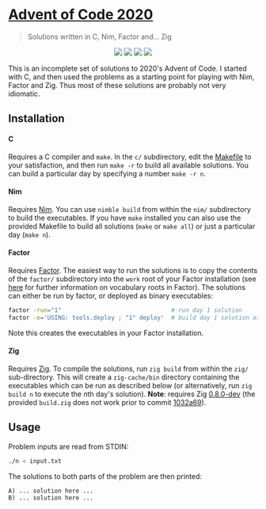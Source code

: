 # [Advent of Code 2020](https://adventofcode.com/2020)
> Solutions written in C, Nim, Factor and... Zig

<p align="center">
    <a href="./c"><img src="https://img.shields.io/badge/C-6%2F25-orange"></a>
    <a href="./nim"><img src="https://img.shields.io/badge/Nim-3%2F25-red"></a>
    <a href="./factor"><img src="https://img.shields.io/badge/Factor-2%2F25-red"></a>
    <a href="./zig"><img src="https://img.shields.io/badge/Zig-12%2F25-yellow"></a>
</p>

This is an incomplete set of solutions to 2020's Advent of Code. I started with C, and then used the problems as a starting point for playing with Nim, Factor and Zig. Thus most of these solutions are probably not very idiomatic.

## Installation

#### C
Requires a C compiler and `make`. In the `c/` subdirectory, edit the [Makefile](./c/Makefile) to your satisfaction, and then run `make -r` to build all available solutions. You can build a particular day by specifying a number `make -r n`.

#### Nim
Requires [Nim](https://nim-lang.org/install.html). You can use `nimble build` from within the `nim/` subdirectory to build the executables. If you have `make` installed you can also use the provided Makefile to build all solutions (`make` or `make all`) or just a particular day (`make n`).

#### Factor
Requires [Factor](https://factorcode.org/). The easiest way to run the solutions is to copy the contents of the `factor/` subdirectory into the `work` root of your Factor installation (see [here](https://docs.factorcode.org/content/article-vocabs.roots.html) for further information on vocabulary roots in Factor). The solutions can either be run by factor, or deployed as binary executables:

```sh
factor -run="1"                               # run day 1 solution
factor -e='USING: tools.deploy ; "1" deploy'  # build day 1 solution as executable
```

Note this creates the executables in your Factor installation.

#### Zig
Requires [Zig](https://ziglang.org/learn/getting-started). To compile the solutions, run `zig build` from within the `zig/` sub-directory. This will create a `zig-cache/bin` directory containing the executables which can be run as described below (or alternatively, run `zig build n` to execute the *n*th day's solution). **Note**: requires Zig [0.8.0-dev](https://ziglang.org/download/) (the provided `build.zig` does not work prior to commit [1032a69](https://github.com/ziglang/zig/commit/1032a693211dd96abe349bfa76b43bb1f226cfda#diff-581e0ec2dae9e97448da6d140a75539dc6c79595dfc4c70df65b98c000f8e6f5)).

## Usage

Problem inputs are read from STDIN:

```sh
./n < input.txt
```

The solutions to both parts of the problem are then printed:

```
A) ... solution here ...
B) ... solution here ...
```

